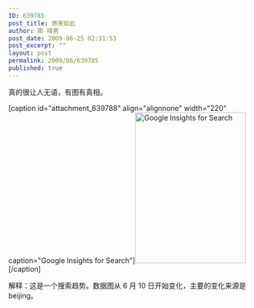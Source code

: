 ```yaml
---
ID: 639785
post_title: 原来如此
author: 南 靖男
post_date: 2009-06-25 02:31:53
post_excerpt: ""
layout: post
permalink: 2009/06/639785
published: true
---
```

真的很让人无语，有图有真相。

[caption id="attachment_639788" align="alignnone" width="220" caption="Google Insights for Search"]<a href="http://image-001.yo2cdn.com/wp-content/uploads/50/5051/2009/06/ccav-google.gif"><img class="size-medium wp-image-639788" title="ccav-google" src="https://larryli.cn/wp-content/uploads/50/5051/2009/06/ccav-google-220x300.gif" alt="Google Insights for Search" width="220" height="300" /></a>[/caption]

解释：这是一个搜索趋势。数据图从 6 月 10 日开始变化，主要的变化来源是 beijing。